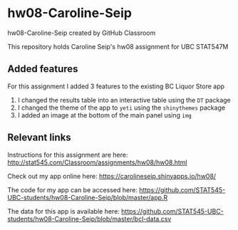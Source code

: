 # hw08-Caroline-Seip
hw08-Caroline-Seip created by GitHub Classroom

This repository holds Caroline Seip's hw08 assignment for UBC STAT547M

## Added features

For this assignment I added 3 features to the existing BC Liquor Store app
  1. I changed the results table into an interactive table using the `DT` package
  2. I changed the theme of the app to `yeti` using the `shinythemes` package 
  3. I added an image at the bottom of the main panel using `img`

## Relevant links

Instructions for this assignment are here: http://stat545.com/Classroom/assignments/hw08/hw08.html

Check out my app online here: https://carolineseip.shinyapps.io/hw08/

The code for my app can be accessed here: https://github.com/STAT545-UBC-students/hw08-Caroline-Seip/blob/master/app.R

The data for this app is available here: https://github.com/STAT545-UBC-students/hw08-Caroline-Seip/blob/master/bcl-data.csv
